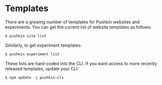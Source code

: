 # Templates

There are a growing number of templates for Pushkin websites and experiments. You can get the current list of website templates as follows:

```bash
$ pushkin site list
```

Similarly, to get experiment templates:

```bash
$ pushkin experiment list
```

These lists are hard-coded into the CLI. If you want access to more recently released templates, update your CLI:

```bash
$ npm update -g pushkin-cli
```



